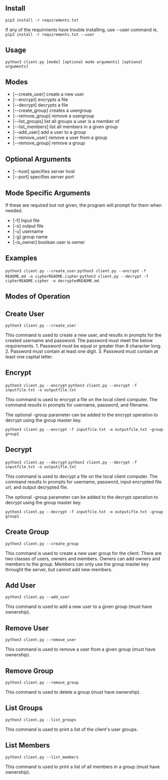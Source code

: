 Install
-----
`pip3 install -r requirements.txt`


If any of the requirments have trouble installing, use --user command
ie, `pip3 install -r requirements.txt --user`

Usage
-----
`python3 client.py [mode] [optional mode arguments] [optional arguments]`

Modes
-----
- [--create_user] create a new user
- [--encrypt] encrypts a file
- [--decrypt] decrypts a file
- [--create_group] creates a usergroup
- [--remvoe_group] remove a usergroup
- [--list_groups] list all groups a user is a member of
- [--list_members] list all members in a given group
- [--add_user] add a user to a group
- [--remove_user] remove a user from a group
- [--remove_group] remove a group

Optional Arguments
------------------
- [--host] specifies server host
- [--port] specifies server port 

Mode Specific Arguments
-----------------------
If these are required but not given, the program will prompt for them when needed.
- [-f] Input file
- [-o] output file
- [-u] username
- [-g] group name
- [-is_owner] boolean user is owner

Examples
--------
`python3 client.py --create_user`
`python3 client.py --encrypt -f README.md -o cipherREADME.cipher`
`python3 client.py --decrypt -f cipherREADME.cipher -o decryptedREADME.md`


Modes of Operation
------------------

Create User
-----------
`python3 client.py --create_user`

This command is used to create a new user, and results in prompts for the created username and password. The password must meet the below requirements.
 	1. Password must be equal or greater than 8 character long.
    2. Password must contain at least one digit.
    3. Password must contain at least one capital letter.

Encrypt
-------
`python3 client.py --encrypt`
`python3 client.py --encrypt -f inputfile.txt -o outputfile.txt`

This command is used  to encrypt a file on the local client computer. The command results in prompts for username, password, and filename.

The optional -group parameter can be added to the encrypt operation to decrypt using the group master key.

`python3 client.py --encrypt -f inputfile.txt -o outputfile.txt -group group1`

Decrypt
-------
`python3 client.py --decrypt`
`python3 client.py --decrypt -f inputfile.txt -o outputifle.txt`

This command is used to decrypt a file on the local client computer. The command results in prompts for username, password, input encrypted file url, and output decrypted file.

The optional -group parameter can be added to the decrypt operation to decrypt using the group master key.

`python3 client.py --decrypt -f inputfile.txt -o outputifle.txt -group group1`

Create Group
------------
`python3 client.py --create_group`

This command is used to create a new user group for the client. There are two classes of users, owners and members. Owners can add owners and members to the group. Members can only use the group master key throught the server, but cannot add new members.

Add User
--------
`python3 client.py --add_user`

This command is used to add a new user to a given group (must have ownership).


Remove User
-----------
`python3 client.py --remove_user`

This command is used to remove a user from a given group (must have ownership).

Remove Group
------------
`python3 client.py --remove_group`

This command is used to delete a group (must have ownership).

List Groups
-----------
`python3 client.py --list_groups`

This command is used to print a list of the client's user groups. 


List Members
----------
`python3 client.py --list_members`

This command is used to print a list of all members in a group (must have ownership).







